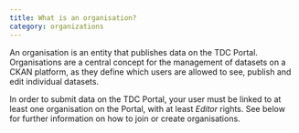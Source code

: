 ```yaml
---
title: What is an organisation?
category: organizations
---
```


An organisation is an entity that publishes data on the TDC Portal. Organisations are a central concept for the management of datasets on a CKAN platform, as they define which users are allowed to see, publish and edit individual datasets. 

In order to submit data on the TDC Portal, your user must be linked to at least one organisation on the Portal, with at least _Editor_ rights. See below for further information on how to join or create organisations.
